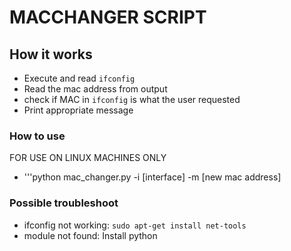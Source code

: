 # MACCHANGER SCRIPT

## How it works 
* Execute and read ```ifconfig```
* Read the mac address from output
* check if MAC in ```ifconfig``` is what the user requested
* Print appropriate message


### How to use
FOR USE ON LINUX MACHINES ONLY

* '''python mac_changer.py -i [interface] -m [new mac address]


### Possible troubleshoot 

* ifconfig not working: ```sudo apt-get install net-tools```
* module not found: Install python



